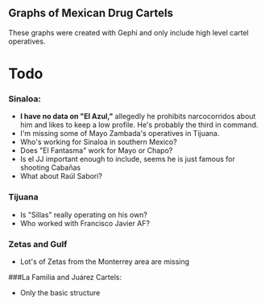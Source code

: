 Graphs of Mexican Drug Cartels
-------------------------------
These graphs were created with Gephi and only include high level cartel operatives.

Todo
====

### Sinaloa:

* __I have no data on "El Azul,"__ allegedly he prohibits narcocorridos about him and likes to keep a low profile. He's probably the third in command.
* I'm missing some of Mayo Zambada's operatives in Tijuana.
* Who's working for Sinaloa in southern Mexico?
* Does "El Fantasma" work for Mayo or Chapo?
* Is el JJ important enough to include, seems he is just famous for shooting Cabañas
* What about Raúl Sabori?

### Tijuana

* Is "Sillas" really operating on his own?
* Who worked with Francisco Javier AF?

### Zetas and Gulf

* Lot's of Zetas from the Monterrey area are missing


###La Familia and Juárez Cartels:

* Only the basic structure
